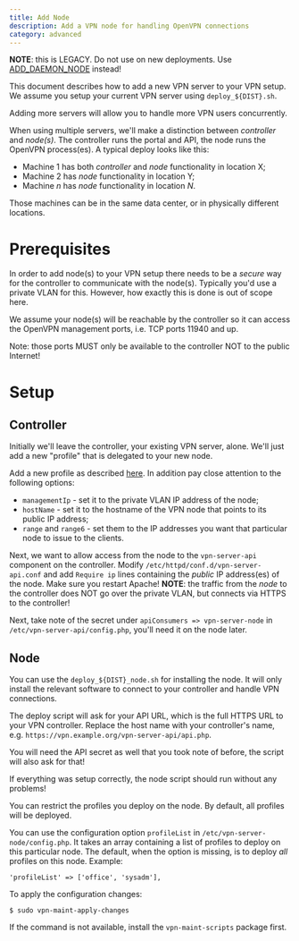 ```yaml
---
title: Add Node
description: Add a VPN node for handling OpenVPN connections
category: advanced
---
```


**NOTE**: this is LEGACY. Do not use on new deployments. Use 
[ADD_DAEMON_NODE](ADD_DAEMON_NODE.md) instead!

This document describes how to add a new VPN server to your VPN setup. We 
assume you setup your current VPN server using `deploy_${DIST}.sh`.

Adding more servers will allow you to handle more VPN users concurrently.

When using multiple servers, we'll make a distinction between _controller_ and
_node(s)_. The controller runs the portal and API, the node runs the OpenVPN 
process(es). A typical deploy looks like this:

* Machine 1 has both _controller_ and _node_ functionality in location X;
* Machine 2 has _node_ functionality in location Y;
* Machine _n_ has _node_ functionality in location _N_.

Those machines can be in the same data center, or in physically different 
locations.

# Prerequisites

In order to add node(s) to your VPN setup there needs to be a _secure_ way for
the controller to communicate with the node(s). Typically you'd use a private 
VLAN for this. However, how exactly this is done is out of scope here.

We assume your node(s) will be reachable by the controller so it can access the 
OpenVPN management ports, i.e. TCP ports 11940 and up.

Note: those ports MUST only be available to the controller NOT to the public
Internet!

# Setup

## Controller

Initially we'll leave the controller, your existing VPN server, alone. We'll 
just add a new "profile" that is delegated to your new node.

Add a new profile as described [here](MULTI_PROFILE.md). In addition pay close
attention to the following options:

* `managementIp` - set it to the private VLAN IP address of the node;
* `hostName` - set it to the hostname of the VPN node that points to its 
  public IP address;
* `range` and `range6` - set them to the IP addresses you want that particular 
  node to issue to the clients.

Next, we want to allow access from the node to the `vpn-server-api` component 
on the controller. Modify `/etc/httpd/conf.d/vpn-server-api.conf` and add 
`Require ip` lines containing the _public_ IP address(es) of the node. Make 
sure you restart Apache! **NOTE**: the traffic from the _node_ to the 
controller does NOT go over the private VLAN, but connects via HTTPS to the
controller!

Next, take note of the secret under `apiConsumers => vpn-server-node` in 
`/etc/vpn-server-api/config.php`, you'll need it on the node
later.

## Node

You can use the `deploy_${DIST}_node.sh` for installing the node. It will only
install the relevant software to connect to your controller and handle VPN 
connections.

The deploy script will ask for your API URL, which is the full HTTPS URL to 
your VPN controller. Replace the host name with your controller's name, e.g. 
`https://vpn.example.org/vpn-server-api/api.php`.

You will need the API secret as well that you took note of before, the script
will also ask for that!

If everything was setup correctly, the node script should run without any 
problems!

You can restrict the profiles you deploy on the node. By default, all profiles
will be deployed. 

You can use the configuration option `profileList` in 
`/etc/vpn-server-node/config.php`. It takes an array containing a list of 
profiles to deploy on this particular node. The default, when the option is 
missing, is to deploy _all_ profiles on this node. Example:

    'profileList' => ['office', 'sysadm'],

To apply the configuration changes:

    $ sudo vpn-maint-apply-changes

If the command is not available, install the `vpn-maint-scripts` package first.
